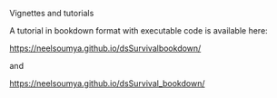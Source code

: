 Vignettes and tutorials


A tutorial in bookdown format with executable code is available here:

https://neelsoumya.github.io/dsSurvivalbookdown/

and

https://neelsoumya.github.io/dsSurvival_bookdown/
